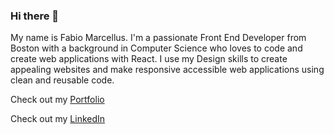 ### Hi there 👋

<!--
**famarcellus/famarcellus** is a ✨ _special_ ✨ repository because its `README.md` (this file) appears on your GitHub profile.

Here are some ideas to get you started:

- 🔭 I’m currently working on ...
- 🌱 I’m currently learning ...
- 👯 I’m looking to collaborate on ...
- 🤔 I’m looking for help with ...
- 💬 Ask me about ...
- 📫 How to reach me: ...
- 😄 Pronouns: ...
- ⚡ Fun fact: ...
-->

My name is Fabio Marcellus. I'm a passionate Front End Developer from Boston with a background in Computer Science who loves to code and create web applications with React. I use my Design skills to create appealing websites and make responsive accessible web applications using clean and reusable code.

Check out my [Portfolio](https://www.fabio-marcellus.com/)

Check out my [LinkedIn](https://www.linkedin.com/in/fabio-marcellus-a7b324196/)
